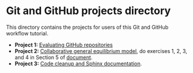 # Git and GitHub projects directory
This directory contains the projects for users of this Git and GitHub workflow tutorial.

* **Project 1:** [Evaluating GitHub repositories](https://github.com/nyupredocs/githubtutorial/blob/master/Projects/Project1.md)
* **Project 2:** [Collaborative general equilibrium model](https://github.com/nyupredocs/githubtutorial/blob/master/Projects/Project2/OG2per.pdf), do exercises 1, 2, 3, and 4 in Section 5 of [document](https://github.com/nyupredocs/githubtutorial/blob/master/Projects/Project2/OG2per.pdf).
* **Project 3:** [Code cleanup and Sphinx documentation](https://github.com/nyupredocs/githubtutorial/blob/master/Projects/Project3.md).
